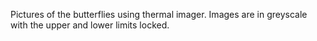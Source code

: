 Pictures of the butterflies using thermal imager. Images are in greyscale with the upper and lower limits locked.
